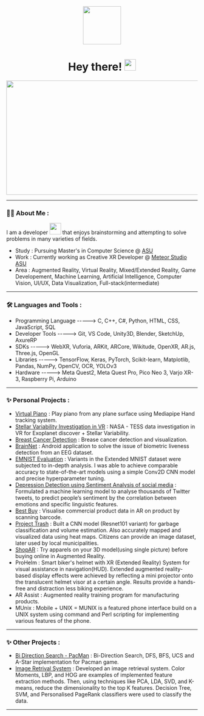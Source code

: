 
<!--
**Prakhar-Bhartiya/Prakhar-Bhartiya** is a ✨ _special_ ✨ repository because its `README.md` (this file) appears on your GitHub profile.

Here are some ideas to get you started:

- 🔭 I’m currently working on ...
- 🌱 I’m currently learning ...
- 👯 I’m looking to collaborate on ...
- 🤔 I’m looking for help with ...
- 💬 Ask me about ...
- 📫 How to reach me: ...
- 😄 Pronouns: ...
- ⚡ Fun fact: ...
-->

<div id="header" align="center">
  <img src="https://media.giphy.com/media/LEe5yo2E9Fi3FmuEPK/giphy.gif" width="100"/>
  <h1>
  Hey there!
  <img src="https://media.giphy.com/media/hvRJCLFzcasrR4ia7z/giphy.gif" width="30px"/>
</h1>
</div>

<div align="center">
  <img src="https://media.giphy.com/media/ZVik7pBtu9dNS/giphy.gif" width="600" height="300"/>
</div>

---

### :man_technologist: About Me :
I am a developer <img src="https://media.giphy.com/media/WUlplcMpOCEmTGBtBW/giphy.gif" width="30"> that enjoys brainstorming and attempting to solve problems in many varieties of fields.
- Study : Pursuing Master's in Computer Science  @ [ASU](https://www.asu.edu)
- Work : Currently working as Creative XR Developer @ [Meteor Studio ASU](https://meteor.ame.asu.edu)
- Area : Augmented Reality, Virtual Reality, Mixed/Extended Reality, Game Developement, Machine Learning, Artificial Intelligence, Computer Vision, UI/UX, Data Visualization, Full-stack(intermediate)
---

### :hammer_and_wrench: Languages and Tools :
- Programming Language -----> C, C++, C#, Python, HTML, CSS, JavaScript, SQL<br>
- Developer Tools -----> Git, VS Code, Unity3D, Blender, SketchUp, AxureRP<br>
- SDKs -----> WebXR, Vuforia, ARKit, ARCore, Wikitude, OpenXR, AR.js, Three.js, OpenGL<br>
- Libraries -----> TensorFlow, Keras, PyTorch, Scikit-learn, Matplotlib, Pandas, NumPy, OpenCV, OCR, YOLOv3<br>
- Hardware -----> Meta Quest2, Meta Quest Pro, Pico Neo 3, Varjo XR-3, Raspberry Pi, Arduino

---

### ✨ Personal Projects :
- [Virtual Piano](https://github.com/Prakhar-Bhartiya/Virtual_piano) : Play piano from any plane surface using Mediapipe Hand tracking system.
- [Stellar Variability Investigation in VR](https://github.com/Prakhar-Bhartiya/Pixel_NASA-Stellar-Variability-Investigation-in-VR) : NASA - TESS data investigation in VR for Exoplanet discover + Stellar Variability.
- [Breast Cancer Detection](https://github.com/Prakhar-Bhartiya/Breast_Cancer_Detection) : Brease cancer detection and visualization.
- [BrainNet](https://github.com/Prakhar-Bhartiya/BrainNet) : Android application to solve the issue of biometric liveness detection from an EEG dataset.
- [EMNIST Evaluation](https://github.com/Prakhar-Bhartiya/EMNIST_evaluation_CSE598_Project) : Variants in the Extended MNIST dataset were subjected to in-depth analysis. I was able to achieve comparable accuracy to state-of-the-art models using a simple Conv2D CNN model and precise hyperparameter tuning.
- [Depression Detection using Sentiment Analysis of social media](https://github.com/Prakhar-Bhartiya/SentimentAnalysis) : Formulated a machine learning model to analyse thousands of Twitter tweets, to predict people’s sentiment by the correlation between emotions and specific linguistic features.
- [Best Buy](https://github.com/Prakhar-Bhartiya/Pixi_Best_Buy) : Visualise commercial product data in AR on product by scanning barcode.
- [Project Trash](https://github.com/Prakhar-Bhartiya/Project-Trash) : Built a CNN model (Resnet101 variant) for garbage classification and volume estimation. Also accurately mapped and visualized data using heat maps. Citizens can provide an image dataset, later used by local municipalities.
- [ShopAR](https://github.com/Prakhar-Bhartiya/ShopAR) : Try apparels on your 3D model(using single picture) before buying online in Augmented Reality.
- ProHelm : Smart biker's helmet with XR (Extended Reality) System for visual assistance in navigation(HUD). Extended augmented reality-based display effects were achieved by reflecting a mini projector onto the translucent helmet visor at a certain angle. Results provide a hands-free and distraction less biking experience.
- AR Assist : Augmented reality training program for manufacturing products.
- MUnix : Mobile + UNIX = MUNIX is a featured phone interface build on a UNIX system using command and Perl scripting for implementing various features of the phone. 
---

### ✨ Other Projects :
- [Bi Direction Search - PacMan](https://github.com/Prakhar-Bhartiya/CSE571-Final_Project) : Bi-Direction Search, DFS, BFS, UCS and A-Star implementation for Pacman game.
- [Image Retrival System](https://github.com/Prakhar-Bhartiya/Image-Retrieval-System) : Developed an image retrieval system. Color Moments, LBP, and HOG are examples of implemented feature extraction methods. Then, using techniques like PCA, LDA, SVD, and K-means, reduce the dimensionality to the top K features. Decision Tree, SVM, and Personalised PageRank classifiers were used to classify the data.
---


